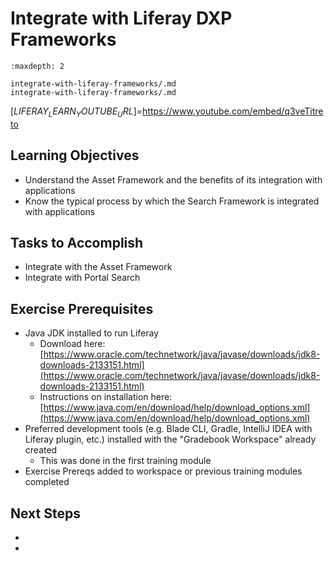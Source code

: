 # Integrate with Liferay DXP Frameworks

```{toctree}
:maxdepth: 2

integrate-with-liferay-frameworks/.md
integrate-with-liferay-frameworks/.md
```

[$LIFERAY_LEARN_YOUTUBE_URL$]=https://www.youtube.com/embed/q3veTitreto

## Learning Objectives

* Understand the Asset Framework and the benefits of its integration with applications
* Know the typical process by which the Search Framework is integrated with applications

## Tasks to Accomplish

* Integrate with the Asset Framework
* Integrate with Portal Search

## Exercise Prerequisites

* Java JDK installed to run Liferay
    - Download here: [https://www.oracle.com/technetwork/java/javase/downloads/jdk8-downloads-2133151.html](https://www.oracle.com/technetwork/java/javase/downloads/jdk8-downloads-2133151.html)
    - Instructions on installation here: [https://www.java.com/en/download/help/download_options.xml](https://www.java.com/en/download/help/download_options.xml)
* Preferred development tools (e.g. Blade CLI, Gradle, IntelliJ IDEA with Liferay plugin, etc.) installed with the "Gradebook Workspace" already created
	- This was done in the first training module
* Exercise Prereqs added to workspace or previous training modules completed

## Next Steps

* [](./integrate-with-liferay-frameworks/.md) 
* [](./integrate-with-liferay-frameworks/.md) 